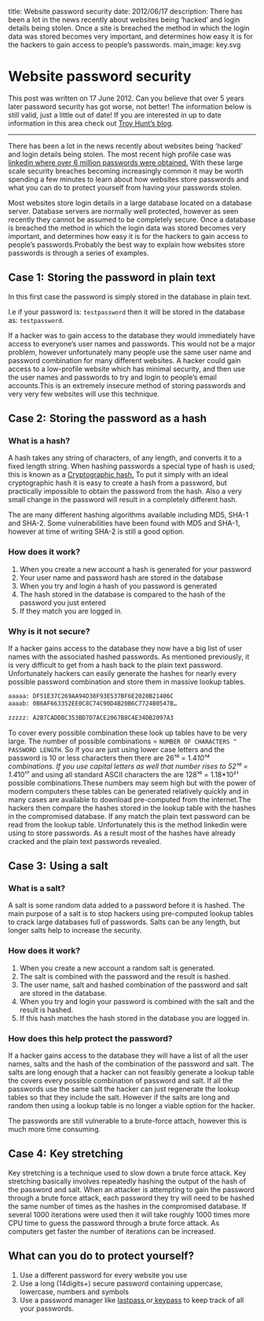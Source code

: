 title: Website password security
date: 2012/06/17
description: There has been a lot in the news recently about websites being ‘hacked’ and login details being stolen. Once a site is breached the method in which the login data was stored becomes very important, and determines how easy it is for the hackers to gain access to people’s passwords.
main_image: key.svg

# Website password security
This post was written on 17 June 2012. Can you believe that over 5 years later password security has got worse, not better! The information below is still valid, just a little out of date! If you are interested in up to date information in this area check out <a href="https://www.troyhunt.com/" target="_blank">Troy Hunt’s blog</a>.
<hr/>

There has been a lot in the news recently about websites being ‘hacked’ and login details being stolen. The most recent high profile case was<a href="http://www.bbc.co.uk/news/technology-18338956" target="_blank"> linkedin where over 6 million passwords were obtained.</a> With these large scale security breaches becoming increasingly common it may be worth spending a few minutes to learn about how websites store passwords and what you can do to protect yourself from having your passwords stolen.

Most websites store login details in a large database located on a database server. Database servers are normally well protected, however as seen recently they cannot be assumed to be completely secure. Once a database is breached the method in which the login data was stored becomes very important, and determines how easy it is for the hackers to gain access to people’s passwords.Probably the best way to explain how websites store passwords is through a series of examples.

## Case 1:  Storing the password in plain text
In this first case the password is simply stored in the database in plain text.

I.e if your password is: `testpassword` then it will be stored in the database as: `testpassword`.

If a hacker was to gain access to the database they would immediately have access to everyone’s user names and passwords. This would not be a major problem, however unfortunately many people use the same user name and password combination for many different websites. A hacker could gain access to a low-profile website which has minimal security, and then use the user names and passwords to try and login to people’s email accounts.This is an extremely insecure method of storing passwords and very very few websites will use this technique.

## Case 2:  Storing the password as a hash
### What is a hash?
A hash takes any string of characters, of any length, and converts it to a fixed length string. When hashing passwords a special type of hash is used; this is known as a <a href="http://en.wikipedia.org/wiki/Cryptographic_hash_function" target="_blank">Cryptographic hash.</a> To put it simply with an ideal cryptographic hash it is easy to create a hash from a password, but practically impossible to obtain the password from the hash. Also a very small change in the password will result in a completely different hash.

The are many different hashing algorithms available including MD5, SHA-1 and SHA-2. Some vulnerabilities have been found with MD5 and SHA-1, however at time of writing SHA-2 is still a good option.

### How does it work?
1. When you create a new account a hash is generated for your password
2. Your user name and password hash are stored in the database
3. When you try and login a hash of you password is generated
4. The hash stored in the database is compared to the hash of the password you just entered
5. If they match you are logged in.

### Why is it not secure?
If a hacker gains access to the database they now have a big list of user names with the associated hashed passwords. As mentioned previously, it is very difficult to get from a hash back to the plain text password. Unfortunately hackers can easily generate the hashes for nearly every possible password combination and store them in massive lookup tables.
```sh
aaaaa: DF51E37C269AA94D38F93E537BF6E2020B21406C
aaaab: 0B6AF663352EE0C8C74C90D4B20B6C7724B0547B…

zzzzz: A2B7CADDBC353BD7D7ACE2067B8C4E34DB2097A3
```
To cover every possible combination these look up tables have to be very large. The number of possible combinations = `NUMBER OF CHARACTERS ^ PASSWORD LENGTH`. So if you are just using lower case letters and the password is 10 or less characters then there are 26¹⁰ = 1.4*10¹⁴ combinations. If you use capital letters as well that number rises to 52¹⁰ = 1.4*10¹⁷ and using all standard ASCII characters the are 128¹⁰ = 1.18*10²¹ possible combinations.These numbers may seem high but with the power of modern computers these tables can be generated relatively quickly and in many cases are available to download pre-computed from the internet.The hackers then compare the hashes stored in the lookup table with the hashes in the compromised database. If any match the plain text password can be read from the lookup table. Unfortunately this is the method linkedin were using to store passwords. As a result most of the hashes have already cracked and the plain text passwords revealed.

## Case 3:  Using a salt
### What is a salt?
A salt is some random data added to a password before it is hashed. The main purpose of a salt is to stop hackers using pre-computed lookup tables to crack large databases full of passwords. Salts can be any length, but longer salts help to increase the security.

### How does it work?
1. When you create a new account a random salt is generated.
2. The salt is combined with the password and the result is hashed.
3. The user name, salt and hashed combination of the password and salt are stored in the database.
4. When you try and login your password is combined with the salt and the result is hashed.
5. If this hash matches the hash stored in the database you are logged in.

### How does this help protect the password?
If a hacker gains access to the database they will have a list of all the user names, salts and the hash of the combination of the password and salt. The salts are long enough that a hacker can not feasibly generate a lookup table the covers every possible combination of password and salt. If all the passwords use the same salt the hacker can just regenerate the lookup tables so that they include the salt. However if the salts are long and random then using a lookup table is no longer a viable option for the hacker.

The passwords are still vulnerable to a brute-force attach, however this is much more time consuming.

## Case 4:  Key stretching
Key stretching is a technique used to slow down a brute force attack. Key stretching basically involves repeatedly hashing the output of the hash of the password and salt. When an attacker is attempting to gain the password through a brute force attack, each password they try will need to be hashed the same number of times as the hashes in the compromised database. If several 1000 iterations were used then it will take roughly 1000 times more CPU time to guess the password through a brute force attack. As computers get faster the number of iterations can be increased.

## What can you do to protect yourself?
1. Use a different password for every website you use
2. Use a long (14digits+) secure password containing uppercase, lowercase, numbers and symbols
3. Use a password manager like <a href="http://lastpass.com/" target="_blank">lastpass </a>or<a href="http://keepass.info/" target="_blank"> keypass</a> to keep track of all your passwords.